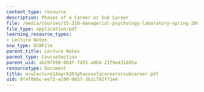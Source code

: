 ```yaml
---
content_type: resource
description: Phases of a Career or Sub Career
file: /media/courses/15-310-managerial-psychology-laboratory-spring-2003/0f4f866cee71a19886573b1c702f71e4_ocwlecture14apr0203phasesofacareerorsubcareer.pdf
file_type: application/pdf
learning_resource_types:
- Lecture Notes
ocw_type: OCWFile
parent_title: Lecture Notes
parent_type: CourseSection
parent_uid: ab29f590-0b4f-7d55-a0b4-21f9e431d45a
resourcetype: Document
title: ocwlecture14apr0203phasesofacareerorsubcareer.pdf
uid: 0f4f866c-ee71-a198-8657-3b1c702f71e4
---
```

